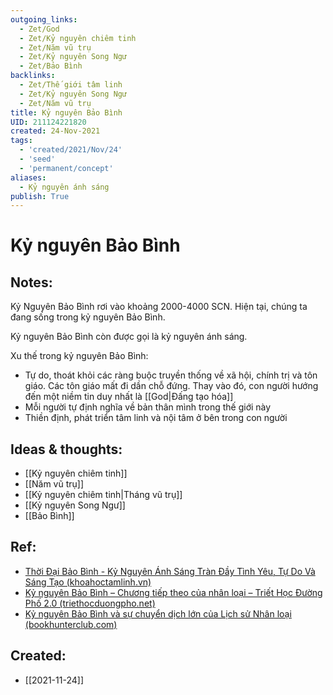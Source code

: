 ```yaml
---
outgoing_links:
  - Zet/God
  - Zet/Kỷ nguyên chiêm tinh
  - Zet/Năm vũ trụ
  - Zet/Kỷ nguyên Song Ngư
  - Zet/Bảo Bình
backlinks:
  - Zet/Thế giới tâm linh
  - Zet/Kỷ nguyên Song Ngư
  - Zet/Năm vũ trụ
title: Kỷ nguyên Bảo Bình
UID: 211124221820
created: 24-Nov-2021
tags:
  - 'created/2021/Nov/24'
  - 'seed'
  - 'permanent/concept'
aliases:
  - Kỷ nguyên ánh sáng
publish: True
---
```

# Kỷ nguyên Bảo Bình

## Notes:
Kỷ Nguyên Bảo Bình rơi vào khoảng 2000-4000 SCN. Hiện tại, chúng ta đang sống trong kỷ nguyên Bảo Bình.

Kỷ nguyên Bảo Bình còn được gọi là kỷ nguyên ánh sáng.

Xu thế trong kỷ nguyên Bảo Bình:

- Tự do, thoát khỏi các ràng buộc truyền thống về xã hội, chính trị và tôn giáo. Các tôn giáo mất đi dần chỗ đứng. Thay vào đó, con người hướng đến một niềm tin duy nhất là [[God|Đấng tạo hóa]]
- Mỗi người tự định nghĩa về bản thân mình trong thế giới này
- Thiền định, phát triển tâm linh và nội tâm ở bên trong con người

## Ideas & thoughts:
- [[Kỷ nguyên chiêm tinh]]
- [[Năm vũ trụ]]
- [[Kỷ nguyên chiêm tinh|Tháng vũ trụ]]
- [[Kỷ nguyên Song Ngư]]
- [[Bảo Bình]]


## Ref:
- [Thời Đại Bảo Bình - Kỷ Nguyên Ánh Sáng Tràn Đầy Tình Yêu, Tự Do Và Sáng Tạo (khoahoctamlinh.vn)](https://khoahoctamlinh.vn/dai-ky-nguyen/thoi-dai-bao-binh---ky-nguyen-anh-sang-tran-day-tinh-yeu-tu-do-va-sang-tao-669.html)
- [Kỷ nguyên Bảo Bình – Chương tiếp theo của nhân loại – Triết Học Đường Phố 2.0 (triethocduongpho.net)](https://triethocduongpho.net/2021/01/02/ky-nguyen-bao-binh-chuong-tiep-theo-cua-nhan-loai/)
- [Kỷ nguyên Bảo Bình và sự chuyển dịch lớn của Lịch sử Nhân loại (bookhunterclub.com)](https://bookhunterclub.com/ky-nguyen-bao-binh-va-su-chuyen-dich-lon-cua-lich-su-nhan-loai/)
## Created:
- [[2021-11-24]]
